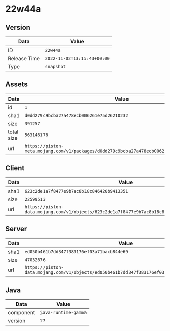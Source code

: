 # 22w44a

## Version

|**Data**        | **Value**                 |
|----------------|-------------------------|
| ID   | ```22w44a```   |
| Release Time   | ```2022-11-02T13:15:43+00:00```   |
| Type   | ```snapshot```   |

## Assets

|**Data**        | **Value**                 |
|----------------|-------------------------|
| id   | ```1```   |
| sha1   | ```d0dd279c9bcba27a478ecb006261e75d26210232```   |
| size   | ```391257```   |
| total size  | ```563146178```  |
| url       | ```https://piston-meta.mojang.com/v1/packages/d0dd279c9bcba27a478ecb006261e75d26210232/1.json``` |

## Client

|**Data**        | **Value**                 |
|----------------|-------------------------|
| sha1   | ```623c2de1a7f8477e9b7ac8b18c846420b9413351```   |
| size   | ```22599513```   |
| url       | ```https://piston-data.mojang.com/v1/objects/623c2de1a7f8477e9b7ac8b18c846420b9413351/client.jar``` |

## Server

|**Data**        | **Value**                 |
|----------------|-------------------------|
| sha1   | ```ed050b461b7dd347f383176ef03a71bacb844e69```   |
| size   | ```47032676```   |
| url       | ```https://piston-data.mojang.com/v1/objects/ed050b461b7dd347f383176ef03a71bacb844e69/server.jar``` |

## Java

|**Data**        | **Value**                 |
|----------------|-------------------------|
| component   | ```java-runtime-gamma```   |
| version   | ```17```   |